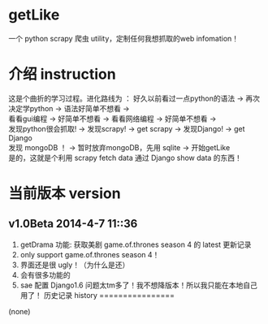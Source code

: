 getLike
=======

一个 python scrapy 爬虫 utility，定制任何我想抓取的web infomation！

介绍 instruction
================

这是个曲折的学习过程。进化路线为 ：
好久以前看过一点python的语法 -> 再次决定学python -> 语法好简单不想看 -><br/>
看看gui编程 -> 好简单不想看 -> 看看网络编程 -> 好简单不想看 -> <br/>
发现python很会抓取! -> 发现scrapy! -> get scrapy -> 发现Django! -> get Django <br/>
发现 mongoDB ！ -> 暂时放弃mongoDB，先用 sqlite -> 开始getLike<br/>
是的，这就是个利用 scrapy fetch data 通过 Django show data 的东西！

当前版本 version
================

v1.0Beta 	2014-4-7 11::36
-------------------------------------------------------------

1. getDrama 功能: 获取美剧 game.of.thrones season 4 的 latest 更新记录
2. only support game.of.thrones season 4！
3. 界面还是很 ugly！（为什么是还）
4. 会有很多功能的
5. sae 配置 Django1.6 问题太tm多了！我不想降版本！所以我只能在本地自己用了！
历史记录 history
================

(none)